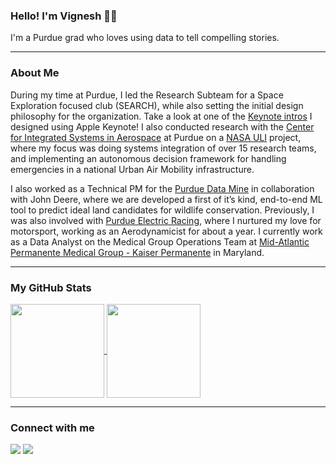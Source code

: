### Hello! I'm Vignesh 👋🏽

I'm a Purdue grad who loves using data to tell compelling stories.

---

### About Me

During my time at Purdue, I led the Research Subteam for a Space Exploration focused club (SEARCH), while also setting the initial design philosophy for the organization. Take a look at one of the [Keynote intros](https://youtu.be/BBiDQPIS-Bw) I designed using Apple Keynote! I also conducted research with the [Center for Integrated Systems in Aerospace](https://engineering.purdue.edu/SoSL) at Purdue on a [NASA ULI](https://www.nasa.gov/aeroresearch/programs/tacp/ui-uli) project, where my focus was doing systems integration of over 15 research teams, and implementing an autonomous decision framework for handling emergencies in a national Urban Air Mobility infrastructure.

I also worked as a Technical PM for the [Purdue Data Mine](https://www.datamine.purdue.edu) in collaboration with John Deere, where we are developed a first of it’s kind, end-to-end ML tool to predict ideal land candidates for wildlife conservation. Previously, I was also involved with [Purdue Electric Racing](https://www.purdueelectricracing.tech/), where I nurtured my love for motorsport, working as an Aerodynamicist for about a year. I currently work as a Data Analyst on the Medical Group Operations Team at [Mid-Atlantic Permanente Medical Group - Kaiser Permanente](https://permanente.org/mid-atlantic-permanente-medical-group-p-c/) in Maryland.

---
### My GitHub Stats 

<a href="https://github.com/anuraghazra/github-readme-stats">
  <img height=150 align="center" src="https://github-readme-stats.vercel.app/api/pin/?username=vigneshsundararajan&repo=nvim-config" />
</a>
<a href="https://github.com/anuraghazra/convoychat">
  <img height=150 align="center" src="https://github-readme-stats.vercel.app/api/top-langs?username=vigneshsundararajan&layout=compact&langs_count=8&card_width=350" />
</a>

--- 
### Connect with me 

<a href="https://www.linkedin.com/in/sundararajan-vignesh/"><img src="https://img.shields.io/badge/LinkedIn-0077B5?style=for-the-badge&logo=linkedin&logoColor=white"></a>
<a href="https://github.com/vigneshsundararajan"><img src="https://img.shields.io/badge/GitHub-100000?style=for-the-badge&logo=github&logoColor=white"></a>
<!--
**vigneshsundararajan/vigneshsundararajan** is a ✨ _special_ ✨ repository because its `README.md` (this file) appears on your GitHub profile.

Here are some ideas to get you started:

- 🔭 I’m currently working on ...
- 🌱 I’m currently learning ...
- 👯 I’m looking to collaborate on ...
- 🤔 I’m looking for help with ...
- 💬 Ask me about ...
- 📫 How to reach me: ...
- 😄 Pronouns: ...
- ⚡ Fun fact: ...
-->
